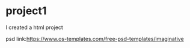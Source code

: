 # project1
I created a html project

psd link:https://www.os-templates.com/free-psd-templates/imaginative

